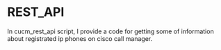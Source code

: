 # REST_API
In cucm_rest_api script, I provide a code for getting some of information about registrated ip phones on cisco call manager. 
